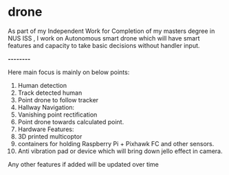 # drone
As part of my Independent Work for Completion of my masters degree in NUS ISS , I work on Autonomous smart drone which will have smart features and capacity to take basic decisions without handler input.

**--------**

Here main focus is mainly on below points:
1. Human detection
1. Track detected human
1. Point drone to follow tracker
1. Hallway Navigation:
 1. Vanishing point rectification
 1. Point drone towards calculated point.
1. Hardware Features:
 1. 3D printed multicoptor
 1. containers for holding Raspberry Pi + Pixhawk FC and other sensors.
 1. Anti vibration pad or device which will bring down jello effect in camera.


Any other features if added will be updated over time
